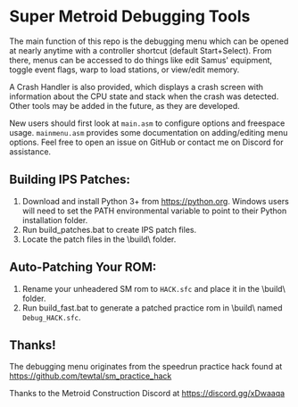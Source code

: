 # Super Metroid Debugging Tools

The main function of this repo is the debugging menu which can be opened at nearly anytime with a controller shortcut (default Start+Select). From there, menus can be accessed to do things like edit Samus' equipment, toggle event flags, warp to load stations, or view/edit memory. 

A Crash Handler is also provided, which displays a crash screen with information about the CPU state and stack when the crash was detected. Other tools may be added in the future, as they are developed.

New users should first look at `main.asm` to configure options and freespace usage. `mainmenu.asm` provides some documentation on adding/editing menu options. Feel free to open an issue on GitHub or contact me on Discord for assistance.


## Building IPS Patches:

1. Download and install Python 3+ from https://python.org. Windows users will need to set the PATH environmental variable to point to their Python installation folder.
2. Run build_patches.bat to create IPS patch files.
3. Locate the patch files in the \build\ folder.

## Auto-Patching Your ROM:

1. Rename your unheadered SM rom to `HACK.sfc` and place it in the \build\ folder.
2. Run build_fast.bat to generate a patched practice rom in \build\ named `Debug_HACK.sfc`.

## Thanks!

The debugging menu originates from the speedrun practice hack found at https://github.com/tewtal/sm_practice_hack

Thanks to the Metroid Construction Discord at https://discord.gg/xDwaaqa

